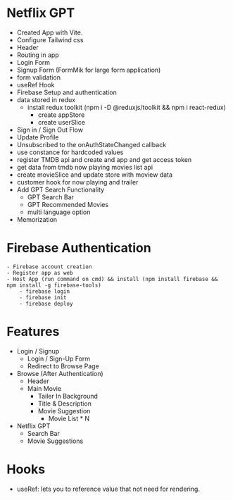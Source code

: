 # Netflix GPT

- Created App with Vite.
- Configure Tailwind css
- Header
- Routing in app
- Login Form 
- Signup Form (FormMik for large form application)
- form validation
- useRef Hook
- Firebase Setup and authentication
- data stored in redux 
    - install redux toolkit (npm i -D @reduxjs/toolkit && npm i react-redux)
        - create appStore 
        - create userSlice
- Sign in / Sign Out Flow
- Update Profile
- Unsubscribed to the onAuthStateChanged callback
- use constance for hardcoded values
- register TMDB api and create and app and get access token
- get data from tmdb now playing movies list api 
- create movieSlice and update store with moview data
- customer hook for now playing and trailer
- Add GPT Search Functionality
    - GPT Search Bar
    - GPT Recommended Movies
    - multi language option
- Memorization

# Firebase Authentication
    - Firebase account creation
    - Register app as web
    - Host App (run command on cmd) && install (npm install firebase && npm install -g firebase-tools)
        - firebase login
        - firebase init
        - firebase deploy

# Features

- Login / Signup 
    - Login / Sign-Up Form
    - Redirect to Browse Page 
- Browse (After Authentication)
    - Header
    - Main Movie
        - Tailer In Background 
        - Title & Description 
        - Movie Suggestion
            - Movie List * N
- Netflix GPT
    - Search Bar
    - Movie Suggestions


# Hooks
- useRef: lets you to reference value that not need for rendering.